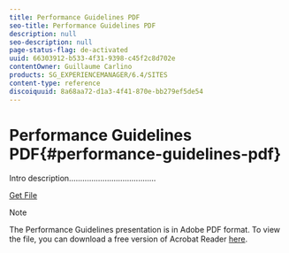 ```yaml
---
title: Performance Guidelines PDF
seo-title: Performance Guidelines PDF
description: null
seo-description: null
page-status-flag: de-activated
uuid: 66303912-b533-4f31-9398-c45f2c8d702e
contentOwner: Guillaume Carlino
products: SG_EXPERIENCEMANAGER/6.4/SITES
content-type: reference
discoiquuid: 8a68aa72-d1a3-4f41-870e-bb279ef5de54
---
```


# Performance Guidelines PDF{#performance-guidelines-pdf}

Intro description.......................................

[Get File](assets/aem_6_2_performanceguidelines.pdf)

>[!NOTE]
>
>The Performance Guidelines presentation is in Adobe PDF format. To view the file, you can download a free version of Acrobat Reader [here](https://get.adobe.com/reader/).

